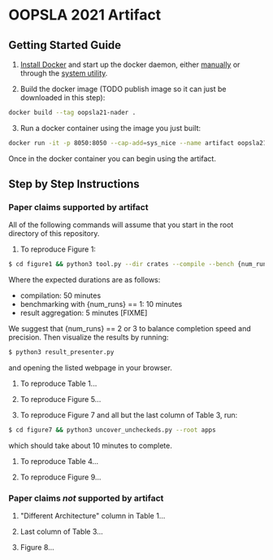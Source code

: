# OOPSLA 2021 Artifact

## Getting Started Guide

1. [Install Docker](https://docs.docker.com/engine/install/) and start up the 
docker daemon, either 
[manually](https://docs.docker.com/config/daemon/#start-the-daemon-manually)
or through the 
[system utility](https://docs.docker.com/config/daemon/#start-the-daemon-using-operating-system-utilities).

2. Build the docker image (TODO publish image so it can just be downloaded in this step): 

```sh
docker build --tag oopsla21-nader .
```

3. Run a docker container using the image you just built: 

```sh
docker run -it -p 8050:8050 --cap-add=sys_nice --name artifact oopsla21-nader
```

Once in the docker container you can begin using the artifact.

## Step by Step Instructions

### Paper claims supported by artifact

All of the following commands will assume that you start in the root directory
of this repository. 

1. To reproduce Figure 1: 

```sh
$ cd figure1 && python3 tool.py --dir crates --compile --bench {num_runs} --local
```

Where the expected durations are as follows: 
   * compilation: 50 minutes
   * benchmarking with {num_runs} == 1: 10 minutes
   * result aggregation: 5 minutes [FIXME]

We suggest that {num_runs} == 2 or 3 to balance completion speed and precision. 
Then visualize the results by running: 

```sh
$ python3 result_presenter.py
```

and opening the listed webpage in your browser.

1. To reproduce Table 1... 

1. To reproduce Figure 5...

1. To reproduce Figure 7 and all but the last column of Table 3, run: 

```sh
$ cd figure7 && python3 uncover_uncheckeds.py --root apps
```

which should take about 10 minutes to complete. 

1. To reproduce Table 4... 

1. To reproduce Figure 9...

### Paper claims _not_ supported by artifact

1. "Different Architecture" column in Table 1...

1. Last column of Table 3...

1. Figure 8...
